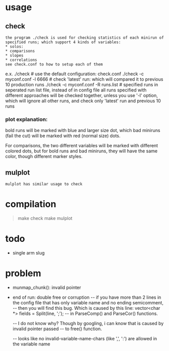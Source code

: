 # usage
## check
    the program ./check is used for checking statistics of each minirun of specified runs; which support 4 kinds of variables:
    * solos: 
    * comparisons
    * slopes
    * correlations
    see check.conf to how to setup each of them

  e.x.
    ./check   # use the default configuration: check.conf
    ./check -c myconf.conf -l 6666    # check 'latest' run: which will compared it to previous 10 production runs
    ./check -c myconf.conf -R runs.list   # specified runs in seperated run list file, instead of in config file
  all runs specified with different approaches will be checked together, unless you use '-l' option, which will
  ignore all other runs, and check only 'latest' run and previous 10 runs

### plot explanation:
  bold runs will be marked with blue and larger size dot, which bad miniruns (fail the cut) will be marked
  with red (normal size) dots.

  For comparisons, the two different variables will be marked with different colored dots, but for bold runs
  and bad miniruns, they will have the same color, though different marker styles.

## mulplot
    mulplot has similar usage to check

# compilation
  > make check
  > make mulplot


# todo
* single arm slug

# problem
* munmap_chunk(): invalid pointer
* end of run: double free or corruption
  -- if you have more than 2 lines in the config file that has only variable name and no ending semicomment,
  -- then you will find this bug. Which is caused by this line:
      vector<char *> fields = Split(line, ';');
  -- in ParseComp() and ParseCor() functions.

  -- I do not know why? Though by googling, i can know that is caused by invalid pointer passed
  -- to free() function.

  -- looks like no invalid-variable-name-chars (like ',', ':') are allowed in the variable name
